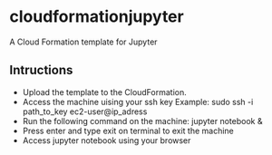 # cloudformationjupyter
A Cloud Formation template for Jupyter

## Intructions
- Upload the template to the CloudFormation.
- Access the machine uising your ssh key
Example: 
sudo ssh -i path_to_key ec2-user@ip_adress
- Run the following command on the machine:
jupyter notebook &
- Press enter and type exit on terminal to exit the machine
- Access jupyter notebook using your browser
